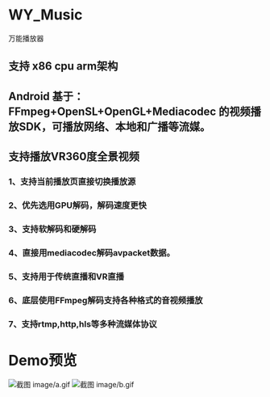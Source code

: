 # WY_Music
万能播放器

##  支持 x86 cpu arm架构
##  Android 基于：FFmpeg+OpenSL+OpenGL+Mediacodec 的视频播放SDK，可播放网络、本地和广播等流媒。
##  支持播放VR360度全景视频
### 1、支持当前播放页直接切换播放源
### 2、优先选用GPU解码，解码速度更快
### 3、支持软解码和硬解码
### 4、直接用mediacodec解码avpacket数据。
### 5、支持用于传统直播和VR直播
### 6、底层使用FFmpeg解码支持各种格式的音视频播放
### 7、支持rtmp,http,hls等多种流媒体协议

# Demo预览

![截图](a.png) image/a.gif
![截图](a.png) image/b.gif
